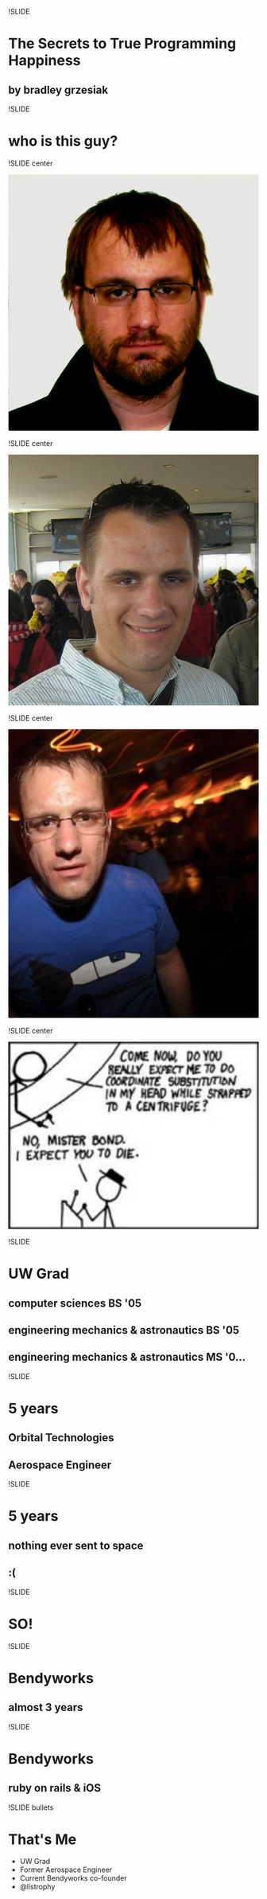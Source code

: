 !SLIDE
# The Secrets to True Programming Happiness #
## by bradley grzesiak ##

!SLIDE
# who is this guy? #

!SLIDE center

![me](me-passport.png)

!SLIDE center

![me](me-twitter.png)

!SLIDE center

![me](me-facebook.png)

!SLIDE center

![me](me-facebook-old.png)

!SLIDE

# UW Grad #

## computer sciences BS '05 ##
## engineering mechanics & astronautics BS '05 ##
## engineering mechanics & astronautics MS '0... ##

!SLIDE

# 5 years #
## Orbital Technologies ##
## Aerospace Engineer ##

!SLIDE

# 5 years #
## nothing ever sent to space ##
## :( ##

!SLIDE

# SO! #

!SLIDE

# Bendyworks #
## almost 3 years #

!SLIDE

# Bendyworks #
## ruby on rails & iOS ##

!SLIDE bullets
# That's Me #
* UW Grad
* Former Aerospace Engineer
* Current Bendyworks co-founder
* @listrophy
